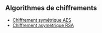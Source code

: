 ## Algorithmes de chiffrements

* [Chiffrement symétrique AES](chiffrement-symetrique-aes.md)
* [Chiffrement asymétrique RSA](chiffrement-asymetrique-rsa.md)
